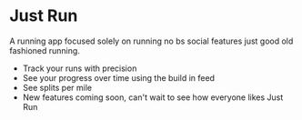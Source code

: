 # Just Run
A running app focused solely on running no bs social features just good old fashioned running.
* Track your runs with precision
* See your progress over time using the build in feed
* See splits per mile
* New features coming soon, can't wait to see how everyone likes Just Run
